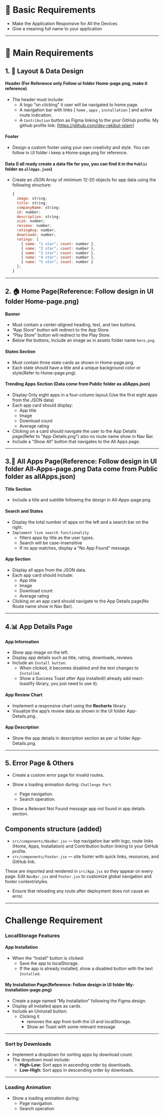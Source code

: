 # 🐣 Basic Requirements

- Make the Application Responsive for All the Devices
- Give a meaning full name to your application

---

# 🔧 Main Requirements

## 1. 🧱 Layout & Data Design

#### Header (For Reference only Follow ui folder Home-page.png, make it reference)

- The header must include:
  - A logo "on clicking" it user will be navigated to home page.
  - A navigation bar with links [ `home` , `apps` , `installation` ] and active route indication.
  - A `Contribution` button as Figma linking to the your GitHub profile.
    My github profile link: [https://github.com/dev-rakibul-islam]

#### Footer

- Design a custom footer using your own creativity and style. You can follow in UI folder i keep a Home-page.png for reference.

#### Data (I all ready create a data file for you, you can find it in the `Public` folder as `allApps.json`)

- Create an JSON Array of minimum 12-20 objects for app data using the following structure:
  ```js
  {
    image: string;
    title: string;
    companyName: string;
    id: number;
    description: string;
    size: number;
    reviews: number;
    ratingAvg: number;
    downloads: number;
    ratings: [
      { name: "1 star"; count: number },
      { name: "2 star"; count: number },
      { name: "3 star"; count: number },
      { name: "4 star"; count: number },
      { name: "5 star"; count: number }
    ];
  }
  ```

---

## 2. 🏠 Home Page(Reference: Follow design in UI folder Home-page.png)

#### Banner

- Must contain a center-aligned heading, text, and two buttons.
- “App Store” button will redirect to the App Store.
- “Play Store” button will redirect to the Play Store.
- Below the buttons, include an image as in assets folder name `hero.png`.

#### States Section

- Must contain three state cards as shown in Home-page.png.
- Each state should have a title and a unique background color or style(Refer to Home-page.png).

#### Trending Apps Section (Data come from Public folder as allApps.json)

- Display Only eight apps in a four-column layout.(Use the first eight apps from the JSON data)
- Each app card should display:
  - App title
  - Image
  - Download count
  - Average rating
- Clicking on a card should navigate the user to the App Details page(Refer to "App-Details.png") also no route name show in Nav Bar.
- Include a “Show All” button that navigates to the All Apps page.

---

## 3.📱 All Apps Page(Reference: Follow design in UI folder All-Apps-page.png Data come from Public folder as allApps.json)

#### Title Section

- Include a title and subtitle following the design in All-Apps-page.png.

#### Search and States

- Display the total number of apps on the left and a search bar on the right.
- `Implement live search functionality`
  - filters apps by title as the user types.
  - Search will be case-insensitive
  - If no app matches, display a “No App Found” message.

#### App Section

- Display all apps from the JSON data.
- Each app card should include:
  - App title
  - Image
  - Download count
  - Average rating
- Clicking on an app card should navigate to the App Details page(No Route name show in Nav Bar).

---

## 4.📊 App Details Page

#### App Information

- Show app image on the left.
- Display app details such as title, rating, downloads, reviews.
- Include an `Install button`:
  - When clicked, it becomes disabled and the text changes to `Installed`.
  - Show a Success Toast after App installed(I already add react-toastify library, you just need to use it).

#### App Review Chart

- Implement a responsive chart using the **Recharts** library.
- Visualize the app’s review data as shown in the UI folder App-Details.png.

#### App Description

- Show the app details in description section as per ui folder App-Details.png.

---

## 5. Error Page & Others

- Create a custom error page for invalid routes.

- Show a loading animation during: `Challenge Part`

  - Page navigation.
  - Search operation.

- Show a Relevant Not Found message app not found in app details section.

## Components structure (added)

- `src/components/NavBar.jsx` — top navigation bar with logo, route links (Home, Apps, Installation) and Contribution button linking to your GitHub profile.
- `src/components/Footer.jsx` — site footer with quick links, resources, and GitHub link.

These are imported and rendered in `src/App.jsx` so they appear on every page. Edit `NavBar.jsx` and `Footer.jsx` to customize global navigation and footer content/styles.

- Ensure that reloading any route after deployment does not cause an error.

---

# Challenge Requirement

### LocalStorage Features

#### App Installation

- When the “Install” button is clicked:
  - Save the app to localStorage.
  - If the app is already installed, show a disabled button with the text `Installed`.

#### My Installation Page(Reference: Follow design in UI folder My-Installation-page.png)

- Create a page named “My Installation” following the Figma design.
- Display all installed apps as cards.
- Include an Uninstall button:
  - Clicking it
    - removes the app from both the UI and localStorage.
    - Show an Toast with some relevant message

---

### Sort by Downloads

- Implement a dropdown for sorting apps by download count.
- The dropdown must include:
  - **High-Low:** Sort apps in ascending order by downloads.
  - **Low-High:** Sort apps in descending order by downloads.

---

### Loading Animation

- Show a loading animation during:
  - Page navigation.
  - Search operation
